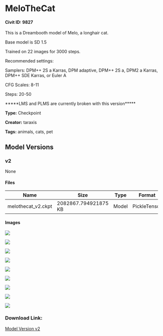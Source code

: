 # MeloTheCat

#### Civit ID: 9827

<p>This is a Dreambooth model of Melo, a longhair cat.</p><p>Base model is SD 1.5</p><p>Trained on 22 images for 3000 steps.</p><p></p><p>Recommended settings:</p><p>Samplers: DPM++ 2S a Karras, DPM adaptive, DPM++ 2S a, DPM2 a Karras, DPM++ SDE Karras, or Euler A</p><p>CFG Scales: 8-11</p><p>Steps: 20-50</p><p></p><p>*****LMS and PLMS are currently broken with this version*****</p>

**Type:** Checkpoint

**Creator:** taraxis

**Tags:** animals, cats, pet

## Model Versions

### v2

None

#### Files

| Name | Size | Type | Format | Download Url | AutoV1 | AutoV2 | SHA256 | CRC32 | BLAKE3 |
| --- | --- | --- | --- | --- | --- | --- | --- | --- | --- |
| melothecat_v2.ckpt | 2082867.794921875 KB | Model | PickleTensor | https://civitai.com/api/download/models/11674 | A24036F3 | DB5FEEF588 | DB5FEEF588F6DF41D36CE564CBBF892F5C78ED6F76680A37A6AA3BE09B8ED72A | 94A65763 | 7BCC20D1BCA7D06C544862DDB440B1A663354FCB47C4A106E806A65753302ACB |

#### Images

<p><img src="https://image.civitai.com/xG1nkqKTMzGDvpLrqFT7WA/1a589ec1-12ef-4047-79ee-37cb68ec1600/width=450/111567.jpeg" /></p>

<p><img src="https://image.civitai.com/xG1nkqKTMzGDvpLrqFT7WA/c5b15294-8ffd-4825-eea5-59a452b9dc00/width=450/120188.jpeg" /></p>

<p><img src="https://image.civitai.com/xG1nkqKTMzGDvpLrqFT7WA/db208945-4e9f-4976-f348-593cc0c66c00/width=450/111566.jpeg" /></p>

<p><img src="https://image.civitai.com/xG1nkqKTMzGDvpLrqFT7WA/2bbecc3f-14b2-4970-8ad9-9c1db9b55f00/width=450/115376.jpeg" /></p>

<p><img src="https://image.civitai.com/xG1nkqKTMzGDvpLrqFT7WA/dc6edce3-6144-4f27-31ed-9305e47a7000/width=450/115380.jpeg" /></p>

<p><img src="https://image.civitai.com/xG1nkqKTMzGDvpLrqFT7WA/65b14675-8264-49b2-1fea-a71f7d247900/width=450/115379.jpeg" /></p>

<p><img src="https://image.civitai.com/xG1nkqKTMzGDvpLrqFT7WA/0236f40f-8b7c-4480-81f4-50308de1ba00/width=450/115378.jpeg" /></p>

<p><img src="https://image.civitai.com/xG1nkqKTMzGDvpLrqFT7WA/b61ab895-09e2-4dea-e203-b11400f99500/width=450/115377.jpeg" /></p>

<p><img src="https://image.civitai.com/xG1nkqKTMzGDvpLrqFT7WA/9f86891b-75b4-412b-38de-3a6599568700/width=450/120187.jpeg" /></p>

### Download Link:

[Model Version v2](https://civitai.com/api/download/models/11674)

